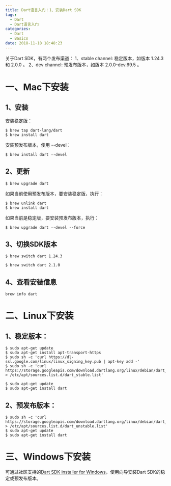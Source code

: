 ```yaml
---
title: Dart语言入门：1、安装Dart SDK
tags:
  - Dart
  - Dart语言入门
categories:
  - Dart
  - Basics
date: 2018-11-18 18:48:23
---
```


关于Dart SDK，有两个发布渠道：
1、stable channel: 稳定版本，如版本 1.24.3 和 2.0.0 。
2、dev channel: 预发布版本，如版本 2.0.0-dev.69.5 。

# 一、Mac下安装
## 1、安装
安装稳定版：
```
$ brew tap dart-lang/dart
$ brew install dart
```
安装预发布版本，使用 --devel：
```
$ brew install dart --devel
```

## 2、更新
```
$ brew upgrade dart
```
如果当前使用预发布版本，要安装稳定版，执行：
```
$ brew unlink dart
$ brew install dart
```
如果当前是稳定版，要安装预发布版本，执行：
```
$ brew upgrade dart --devel --force
```

## 3、切换SDK版本
```
$ brew switch dart 1.24.3
```
```
$ brew switch dart 2.1.0
```

## 4、查看安装信息
```
brew info dart
```

# 二、Linux下安装
## 1、稳定版本：
```
$ sudo apt-get update
$ sudo apt-get install apt-transport-https
$ sudo sh -c 'curl https://dl-ssl.google.com/linux/linux_signing_key.pub | apt-key add -'
$ sudo sh -c 'curl https://storage.googleapis.com/download.dartlang.org/linux/debian/dart_stable.list > /etc/apt/sources.list.d/dart_stable.list'
```
```
$ sudo apt-get update
$ sudo apt-get install dart
```

## 2、预发布版本：
```
$ sudo sh -c 'curl https://storage.googleapis.com/download.dartlang.org/linux/debian/dart_unstable.list > /etc/apt/sources.list.d/dart_unstable.list'
$ sudo apt-get update
$ sudo apt-get install dart
```

# 三、Windows下安装
可通过社区支持的[Dart SDK installer for Windows](http://www.gekorm.com/dart-windows/)，使用向导安装Dart SDK的稳定或预发布版本。